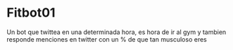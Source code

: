 # Fitbot01
Un bot que twittea en una determinada hora, es hora de ir al gym y tambien responde menciones en twitter con un % de que tan musculoso eres
